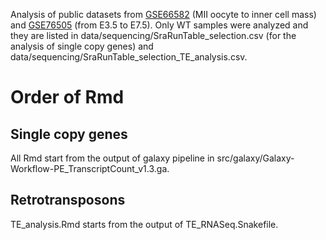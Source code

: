 Analysis of public datasets from [GSE66582](https://www.ncbi.nlm.nih.gov/geo/query/acc.cgi?acc=GSE66582) (MII oocyte to inner cell mass) and [GSE76505](https://www.ncbi.nlm.nih.gov/geo/query/acc.cgi?acc=GSE76505) (from E3.5 to E7.5). Only WT samples were analyzed and they are listed in data/sequencing/SraRunTable_selection.csv (for the analysis of single copy genes) and data/sequencing/SraRunTable_selection_TE_analysis.csv. 

# Order of Rmd

## Single copy genes

All Rmd start from the output of galaxy pipeline in src/galaxy/Galaxy-Workflow-PE_TranscriptCount_v1.3.ga.

## Retrotransposons

TE_analysis.Rmd starts from the output of TE_RNASeq.Snakefile.
